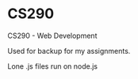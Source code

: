 # CS290
CS290 - Web Development 

Used for backup for my assignments.

Lone .js files run on node.js 
